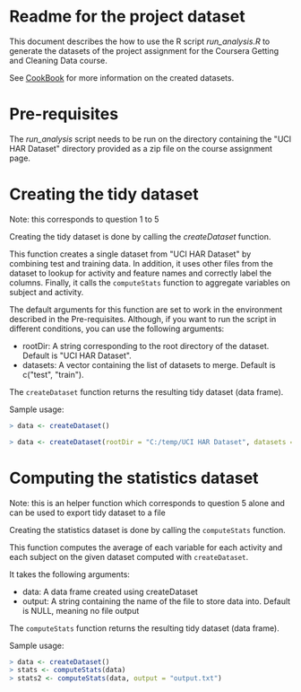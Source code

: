 # Readme for the project dataset

This document describes the how to use the R script *run_analysis.R* to generate the datasets of the project assignment for the Coursera Getting and Cleaning Data course.

See [CookBook](CookBook.md) for more information on the created datasets.

# Pre-requisites

The *run_analysis* script needs to be run on the directory containing the "UCI HAR Dataset" directory provided as a zip file on the course assignment page.

# Creating the tidy dataset

Note: this corresponds to question 1 to 5

Creating the tidy dataset is done by calling the *createDataset* function.

This function creates a single dataset from "UCI HAR Dataset" by combining test and training data. In addition, it uses other files from the dataset to lookup for activity and feature names and correctly label the columns. Finally, it calls the `computeStats` function to aggregate variables on subject and activity.

The default arguments for this function are set to work in the environment described in the Pre-requisites. Although, if you want to run the script in different conditions, you can use the following arguments:
* rootDir: A string corresponding to the root directory of the dataset. Default is "UCI HAR Dataset".
* datasets: A vector containing the list of datasets to merge. Default is c("test", "train").

The `createDataset` function returns the resulting tidy dataset (data frame).

Sample usage:
```R
> data <- createDataset()

> data <- createDataset(rootDir = "C:/temp/UCI HAR Dataset", datasets = c('test1', 'test2', 'train'))
```

# Computing the statistics dataset

Note: this is an helper function which corresponds to question 5 alone and can be used to export tidy dataset to a file

Creating the statistics dataset is done by calling the `computeStats` function.

This function computes the average of each variable for each activity and each subject on the given dataset computed with `createDataset`.

It takes the following arguments:
* data: A data frame created using createDataset
* output: A string containing the name of the file to store data into. Default is NULL, meaning no file output

The `computeStats` function returns the resulting tidy dataset (data frame).

Sample usage:
```R
> data <- createDataset()
> stats <- computeStats(data)
> stats2 <- computeStats(data, output = "output.txt")
```
